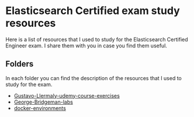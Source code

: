# Elasticsearch Certified exam study resources

Here is a list of resources that I used to study for the Elasticsearch Certified Engineer exam. I share them with you in case you find them useful.

## Folders

In each folder you can find the description of the resources that I used to study for the exam.

- [Gustavo-Llermaly-udemy-course-exercises](Gustavo-Llermaly-udemy-course-exercises/README.md)
- [George-Bridgeman-labs](George-Bridgeman-labs/README.md)
- [docker-environments](docker-environments/README.md)
